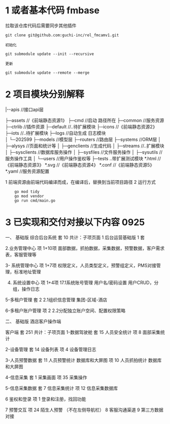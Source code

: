 # 1 或者基本代码 fmbase
  拉取该仓库代码后需要同步其他插件
	
	git clone git@github.com:guchi-inc/rel_fmcamv1.git
	
	初始化
	
	git submodule update --init --recursive

	更新

	git submodule update --remote --merge


# 2 项目模块分别解释

|--apis  //接口api层

├─assets  //《前端静态资源1》
├─cmd   //启动 路径所在
├─common   //服务资源 
├─ctrlib   //插件资源 
├─default  //..待扩展模块 
├─icons  //《前端静态资源2》
├─iots  //..待扩展模块
├─logs   //自动生成 日志模块  
│  └─202599
├─models   //模型层
├─routers   //路由层
├─systems      //ORM层
│  ├─alysys     //页面和统计等
│  ├─genclients   //生成代码
│  ├─streams     //..扩展模块
│  ├─sysclients  //数据库服务操作
│  ├─sysfiles   //文件服务操作
│  ├─sysutils   //服务操作工具
│  └─users   //用户操作鉴权等
├─tests  ..带扩展测试模块
*.html   //《前端静态资源3》
*.svg  //《前端静态资源4》
*.conf  //《前端静态资源5》
*.yaml  //服务资源配置

1 前端资源由前端代码编译而成，在编译后，替换到当前项目路径
2 运行方式

		go mod tidy
		go mod vendor
		go run cmd/main.go

# 3 已实现和交付对接以下内容  0925
 
一、 基础版 综合后台系统	套	10	共计：子项页面
1 后台运营基础版  1 套 

2.业务管理中心	项 	1+10项	 面部数据，抓拍数据，采集数据，预警数据，客户需求表，客服管理等

3- 系统管理中心	项	1+7项	 权限定义，人员类型定义，预警组定义，PMS对接管理，标准地址管理

4. 系统设置中心	项	1+4项	  	17.1系统账号管理  用户名/密码设置 用户CRUD，分组，操作日志

5-多租户管理	套	2	2.1组织信息管理  集团-区域-酒店

6-多租户账户管理	项	2	2.2分配独立账户空间、配置权限策略 


二、 基础版 酒店客户操作端			

客户端	套	251	共计：子项页面
1-数据驾驶舱	套	15	人员安全统计 
	项	8	面部采集统计 

2-设备管理	套	14	设备列表 
	项	4	设备管理日志

3-人员预警数据	套	11	人员预警统计 
	数据库和大屏图
	项	10	人员抓拍统计 
	数据库和大屏图

4-信息采集	套	1	采集画面
	项	35	采集操作

5-信息采集数据	套	7	信息采集统计 
	项	12	信息采集数据库

6 鉴权和登录	项	1	登录和注册，找回功能

7 预警交互	项	24	陌生人预警 （不在左侧导航栏）
8 客服沟通渠道
9 第三方数据对接

